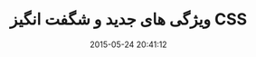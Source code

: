---
layout: post
title: "ویژگی های جدید و شگفت انگیز CSS"
date: 2015-05-24 20:41:12
section: article
tags: css
link: "http://www.majidonline.com/article/%D9%88%DB%8C%DA%98%DA%AF%DB%8C_%D9%87%D8%A7%DB%8C_%D8%AC%D8%AF%DB%8C%D8%AF_%D9%88_%D8%B4%DA%AF%D9%81%D8%AA_%D8%A7%D9%86%DA%AF%DB%8C%D8%B2_CSS.html"
user: "نوید کاشانی"
user_link: "http://navid.kashani.ir/"
---